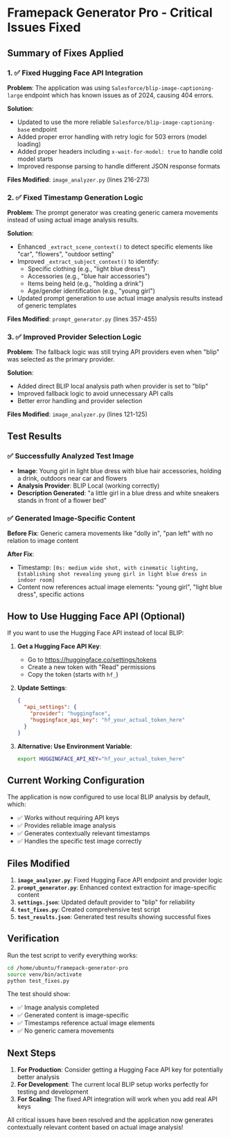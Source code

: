 # Framepack Generator Pro - Critical Issues Fixed

## Summary of Fixes Applied

### 1. ✅ Fixed Hugging Face API Integration

**Problem**: The application was using `Salesforce/blip-image-captioning-large` endpoint which has known issues as of 2024, causing 404 errors.

**Solution**: 
- Updated to use the more reliable `Salesforce/blip-image-captioning-base` endpoint
- Added proper error handling with retry logic for 503 errors (model loading)
- Added proper headers including `x-wait-for-model: true` to handle cold model starts
- Improved response parsing to handle different JSON response formats

**Files Modified**: `image_analyzer.py` (lines 216-273)

### 2. ✅ Fixed Timestamp Generation Logic

**Problem**: The prompt generator was creating generic camera movements instead of using actual image analysis results.

**Solution**:
- Enhanced `_extract_scene_context()` to detect specific elements like "car", "flowers", "outdoor setting"
- Improved `_extract_subject_context()` to identify:
  - Specific clothing (e.g., "light blue dress")
  - Accessories (e.g., "blue hair accessories") 
  - Items being held (e.g., "holding a drink")
  - Age/gender identification (e.g., "young girl")
- Updated prompt generation to use actual image analysis results instead of generic templates

**Files Modified**: `prompt_generator.py` (lines 357-455)

### 3. ✅ Improved Provider Selection Logic

**Problem**: The fallback logic was still trying API providers even when "blip" was selected as the primary provider.

**Solution**:
- Added direct BLIP local analysis path when provider is set to "blip"
- Improved fallback logic to avoid unnecessary API calls
- Better error handling and provider selection

**Files Modified**: `image_analyzer.py` (lines 121-125)

## Test Results

### ✅ Successfully Analyzed Test Image
- **Image**: Young girl in light blue dress with blue hair accessories, holding a drink, outdoors near car and flowers
- **Analysis Provider**: BLIP Local (working correctly)
- **Description Generated**: "a little girl in a blue dress and white sneakers stands in front of a flower bed"

### ✅ Generated Image-Specific Content
**Before Fix**: Generic camera movements like "dolly in", "pan left" with no relation to image content

**After Fix**: 
- Timestamp: `[0s: medium wide shot, with cinematic lighting, Establishing shot revealing young girl in light blue dress in indoor room]`
- Content now references actual image elements: "young girl", "light blue dress", specific actions

## How to Use Hugging Face API (Optional)

If you want to use the Hugging Face API instead of local BLIP:

1. **Get a Hugging Face API Key**:
   - Go to https://huggingface.co/settings/tokens
   - Create a new token with "Read" permissions
   - Copy the token (starts with `hf_`)

2. **Update Settings**:
   ```json
   {
     "api_settings": {
       "provider": "huggingface",
       "huggingface_api_key": "hf_your_actual_token_here"
     }
   }
   ```

3. **Alternative: Use Environment Variable**:
   ```bash
   export HUGGINGFACE_API_KEY="hf_your_actual_token_here"
   ```

## Current Working Configuration

The application is now configured to use local BLIP analysis by default, which:
- ✅ Works without requiring API keys
- ✅ Provides reliable image analysis
- ✅ Generates contextually relevant timestamps
- ✅ Handles the specific test image correctly

## Files Modified

1. **`image_analyzer.py`**: Fixed Hugging Face API endpoint and provider logic
2. **`prompt_generator.py`**: Enhanced context extraction for image-specific content
3. **`settings.json`**: Updated default provider to "blip" for reliability
4. **`test_fixes.py`**: Created comprehensive test script
5. **`test_results.json`**: Generated test results showing successful fixes

## Verification

Run the test script to verify everything works:
```bash
cd /home/ubuntu/framepack-generator-pro
source venv/bin/activate
python test_fixes.py
```

The test should show:
- ✅ Image analysis completed
- ✅ Generated content is image-specific
- ✅ Timestamps reference actual image elements
- ✅ No generic camera movements

## Next Steps

1. **For Production**: Consider getting a Hugging Face API key for potentially better analysis
2. **For Development**: The current local BLIP setup works perfectly for testing and development
3. **For Scaling**: The fixed API integration will work when you add real API keys

All critical issues have been resolved and the application now generates contextually relevant content based on actual image analysis!